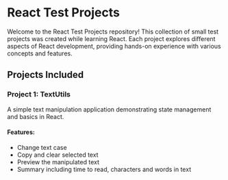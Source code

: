 # React Test Projects
Welcome to the React Test Projects repository! This collection of small test projects was created while learning React. Each project explores different aspects of React development, providing hands-on experience with various concepts and features.

## Projects Included
### Project 1: TextUtils 
A simple text manipulation application demonstrating state management and basics in React.
#### Features:
 - Change text case
 - Copy and clear selected text
 - Preview the manipulated text
 - Summary including time to read, characters and words in text
